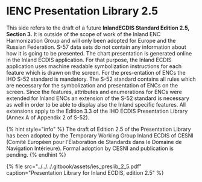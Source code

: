 # IENC Presentation Library 2.5

This side refers to the draft of a future **InlandECDIS Standard Edition 2.5, Section 3.** It is outside of the scope of work of the Inland ENC Harmonization Group and will only been adopted for Europe and the Russian Federation. S-57 data sets do not contain any information about how it is going to be presented. The chart presentation is generated online in the Inland ECDIS application. For that purpose, the Inland ECDIS application uses machine readable symbolization instructions for each feature which is drawn on the screen. For the pres-entation of ENCs the IHO S-52 standard is mandatory. The S-52 standard contains all rules which are necessary for the symbolization and presentation of ENCs on the screen. Since the features, attributes and enumerations for ENCs were extended for Inland ENCs an extension of the S-52 standard is necessary as well in order to be able to display also the Inland specific features. All extensions apply to the Edition 3.3 of the IHO ECDIS Presentation Library \(Annex A of Appendix 2 of S-52\).

{% hint style="info" %}
The draft of Edition 2.5 of the Presentation Library has been adopted by the Temporary Working Group Inland ECDIS of CESNI \(Comité Européen pour l’Élaboration de Standards dans le Domaine de Navigation Intérieure\). Formal adoption by CESNI and publication is pending.
{% endhint %}

{% file src="../../../.gitbook/assets/ies\_preslib\_2\_5.pdf" caption="Presentation Library for Inland ECDIS, edition 2.5" %}











